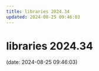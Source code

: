 ```yaml
---
title: libraries 2024.34
updated: 2024-08-25 09:46:03
---
```


# libraries 2024.34

(date: 2024-08-25 09:46:03)

